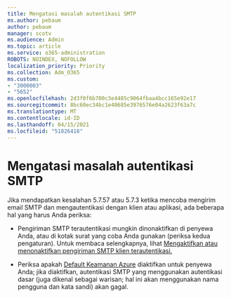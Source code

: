 ```yaml
---
title: Mengatasi masalah autentikasi SMTP
ms.author: pebaum
author: pebaum
manager: scotv
ms.audience: Admin
ms.topic: article
ms.service: o365-administration
ROBOTS: NOINDEX, NOFOLLOW
localization_priority: Priority
ms.collection: Adm_O365
ms.custom:
- "3000003"
- "5652"
ms.openlocfilehash: 2d3f0f6b700c3e4485c9064fbaa4bcc165e92e17
ms.sourcegitcommit: 8bc60ec34bc1e40685e3976576e04a2623f63a7c
ms.translationtype: MT
ms.contentlocale: id-ID
ms.lasthandoff: 04/15/2021
ms.locfileid: "51826418"
---
```

# <a name="solving-smtp-authentication-issues"></a>Mengatasi masalah autentikasi SMTP

Jika mendapatkan kesalahan 5.7.57 atau 5.7.3 ketika mencoba mengirim email SMTP dan mengautentikasi dengan klien atau aplikasi, ada beberapa hal yang harus Anda periksa:

- Pengiriman SMTP terautentikasi mungkin dinonaktifkan di penyewa Anda, atau di kotak surat yang coba Anda gunakan (periksa kedua pengaturan). Untuk membaca selengkapnya, lihat [Mengaktifkan atau menonaktifkan pengiriman SMTP klien terautentikasi.](https://docs.microsoft.com/exchange/clients-and-mobile-in-exchange-online/authenticated-client-smtp-submission)

- Periksa apakah [Default Keamanan Azure](https://docs.microsoft.com/azure/active-directory/fundamentals/concept-fundamentals-security-defaults) diaktifkan untuk penyewa Anda; jika diaktifkan, autentikasi SMTP yang menggunakan autentikasi dasar (juga dikenal sebagai warisan; hal ini akan menggunakan nama pengguna dan kata sandi) akan gagal.
